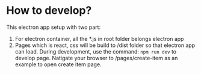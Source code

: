 # How to develop?
This electron app setup with two part:
1. For electron container, all the *.js in root folder belongs electron app
2. Pages which is react, css will be build to /dist folder so that electron app can load. During development, use the command: `npm run dev` to develop page. Natigate your browser to /pages/create-item as an example to open create item page.
